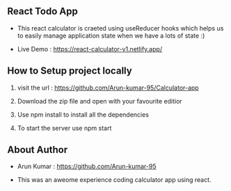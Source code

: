 
## React Todo App

- This react calculator is craeted using useReducer hooks which helps us to easily manage application state when we have a lots of state :)

- Live Demo : https://react-calculator-v1.netlify.app/



## How to Setup project locally

1. visit the url : https://github.com/Arun-kumar-95/Calculator-app

2. Download the zip file and open with your favourite editior

3. Use  npm install to install all the dependencies

4. To start the server use npm start 



## About Author
- Arun Kumar : https://github.com/Arun-kumar-95

- This was an aweome experience coding calculator app using react.
